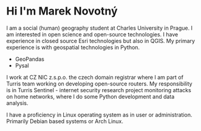 # Hi I'm Marek Novotný

I am a social (human) geography student at Charles University in Prague.
I am interested in open science and open-source technologies. I have 
experience in closed source Esri technologies but also in QGIS. My 
primary experience is with geospatial technologies in Python.

- GeoPandas
- Pysal

I work at CZ NIC z.s.p.o. the czech domain registrar where I am part of 
Turris team working on developing open-source routers. My responsibility 
is in Turris Sentinel - internet security research project monitoring 
attacks on home networks, where I do some Python development and data 
analysis.

I have a proficiency in Linux operating system as in user or administration.
Primarily Debian based systems or Arch Linux.